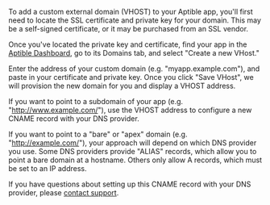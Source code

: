 To add a custom external domain (VHOST) to your Aptible app, you'll first need to locate the SSL certificate and private key for your domain. This may be a self-signed certificate, or it may be purchased from an SSL vendor.

Once you've located the private key and certificate, find your app in the [Aptible Dashboard](https://dashboard.aptible.com), go to its Domains tab, and select "Create a new VHost."

Enter the address of your custom domain (e.g. "myapp.example.com"), and paste in your certificate and private key. Once you click "Save VHost", we will provision the new domain for you and display a VHOST address.


If you want to point to a subdomain of your app (e.g. "http://www.example.com/"), use the VHOST address to configure a new CNAME record with your DNS provider. 

If you want to point to a "bare" or "apex" domain (e.g. "http://example.com/"), your approach will depend on which DNS provider you use. Some DNS providers provide "ALIAS" records, which allow you to point a bare domain at a hostname. Others only allow A records, which must be set to an IP address.

If you have questions about setting up this CNAME record with your DNS provider, please [contact support](https://support.aptible.com/contact).
